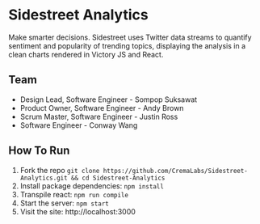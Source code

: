 # Sidestreet Analytics
Make smarter decisions. Sidestreet uses Twitter data streams to quantify sentiment and popularity of trending topics, displaying the analysis in a clean charts rendered in Victory JS and React.

## Team
* Design Lead, Software Engineer  - Sompop Suksawat
* Product Owner, Software Engineer - Andy Brown
* Scrum Master, Software Engineer - Justin Ross
* Software Engineer - Conway Wang

## How To Run

1. Fork the repo `git clone https://github.com/CremaLabs/Sidestreet-Analytics.git && cd Sidestreet-Analytics`
2. Install package dependencies: `npm install`
3. Transpile react: `npm run compile`
4. Start the server: `npm start`
5. Visit the site: http://localhost:3000
